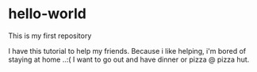 # hello-world
This is my first repository 

I have this tutorial to help my friends.
Because i like helping, i'm bored of staying at home ..:(
I want to go out and have dinner or pizza @ pizza hut.

